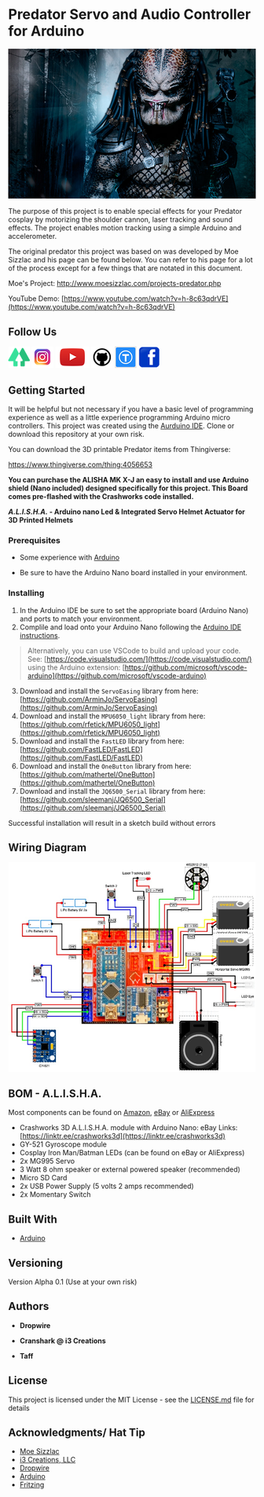 # Predator Servo and Audio Controller for Arduino

![Predator](images/predator_01.jpeg)

The purpose of this project is to enable special effects for your Predator cosplay by motorizing the shoulder cannon, laser tracking and sound effects.  The project enables motion tracking using a simple Arduino and accelerometer.

The original predator this project was based on was developed by Moe Sizzlac and his page can
be found below. You can refer to his page for a lot of the process except for a few things that
are notated in this document.

Moe's Project: http://www.moesizzlac.com/projects-predator.php

YouTube Demo: [https://www.youtube.com/watch?v=h-8c63qdrVE](https://www.youtube.com/watch?v=h-8c63qdrVE)

## Follow Us

[![alt text][6.1]][6]  [![alt text][1.1]][1]  [![alt text][2.1]][2]  [![alt text][3.1]][3]   [![alt text][4.1]][4]    [![alt text][5.1]][5]

[1]: https://www.instagram.com/crashworks3d/
[2]: https://www.youtube.com/@crashworks3d?view_as=subscriber&sub_confirmation=1
[3]: https://github.com/
[4]: https://www.thingiverse.com/crashworks3d/designs
[5]: https://www.facebook.com/groups/cosplayspecialeffectsprops
[6]: https://linktr.ee/crashworks3d
[1.1]: images/instagram.png (Instagram - Crash Works 3D)
[2.1]: images/youtube.png (YouTube - Dropwire)
[3.1]: images/github.png (Github - Crash Works)
[4.1]: images/Thingiverse.png (Thingiverse - Crash Works)
[5.1]: images/facebook.png (Facebook - Crash Works)
[6.1]: images/linktree.png (Link Tree)

## Getting Started

It will be helpful but not necessary if you have a basic level of programming experience as well as a little experience programming Arduino micro controllers.  This project was created using the [Aurduino IDE](https://www.arduino.cc/).  Clone or download this repository at your own risk.

You can download the 3D printable Predator items from Thingiverse:

https://www.thingiverse.com/thing:4056653

**You can purchase the ALISHA MK X-J an easy to install and use Arduino shield (Nano included) designed specifically for this project. This Board comes pre-flashed with the Crashworks code installed.**

**_A.L.I.S.H.A._ - Arduino nano Led & Integrated Servo Helmet Actuator for 3D Printed Helmets**

### Prerequisites

* Some experience with [Arduino](https://www.arduino.cc/)

* Be sure to have the Arduino Nano board installed in your environment.

### Installing

1.  In the Arduino IDE be sure to set the appropriate board (Arduino Nano) and ports to match your environment.
2. Complile and load onto your Arduino Nano following the [Arduino IDE instructions](https://www.arduino.cc/en/Guide).

> Alternatively, you can use VSCode to build and upload your code.  
See: [https://code.visualstudio.com/](https://code.visualstudio.com/) using the Arduino extension: [https://github.com/microsoft/vscode-arduino](https://github.com/microsoft/vscode-arduino)

3. Download and install the `ServoEasing` library from here: [https://github.com/ArminJo/ServoEasing](https://github.com/ArminJo/ServoEasing)
4. Download and install the `MPU6050_light` library from here: [https://github.com/rfetick/MPU6050_light](https://github.com/rfetick/MPU6050_light)
5. Download and install the `FastLED` library from here: [https://github.com/FastLED/FastLED](https://github.com/FastLED/FastLED)
6. Download and install the `OneButton` library from here: [https://github.com/mathertel/OneButton](https://github.com/mathertel/OneButton)
7. Download and install the `JQ6500_Serial` library from here: [https://github.com/sleemanj/JQ6500_Serial](https://github.com/sleemanj/JQ6500_Serial)

Successful installation will result in a sketch build without errors

## Wiring Diagram

![Predator Wiring Diagram](images/Predator_Wiring_Diagram_v2.0.jpg)

## BOM - A.L.I.S.H.A.
Most components can be found on [Amazon](https://www.amazon.com), [eBay](https://www.ebay.com) or [AliExpress](https://www.aliexpress.com)
* Crashworks 3D A.L.I.S.H.A. module with Arduino Nano: eBay Links: [https://linktr.ee/crashworks3d](https://linktr.ee/crashworks3d)
* GY-521 Gyroscope module
* Cosplay Iron Man/Batman LEDs (can be found on eBay or AliExpress)
* 2x MG995 Servo
* 3 Watt 8 ohm speaker or external powered speaker (recommended)
* Micro SD Card
* 2x USB Power Supply (5 volts 2 amps recommended)
* 2x Momentary Switch

## Built With

* [Arduino](https://www.arduino.cc/)

## Versioning

Version Alpha 0.1 (Use at your own risk) 

## Authors

* **Dropwire**

* **Cranshark @ i3 Creations**

* **Taff**

## License

This project is licensed under the MIT License - see the [LICENSE.md](LICENSE.md) file for details

## Acknowledgments/ Hat Tip
* [Moe Sizzlac](http://www.moesizzlac.com/projects-predator.php)
* [i3 Creations, LLC](https://github.com/i3creations)
* [Dropwire](https://github.com/Acollazo7)
* [Arduino](https://www.arduino.cc/)
* [Fritzing](https://fritzing.org/)
